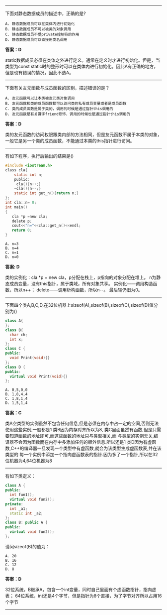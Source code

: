 ***
下面对静态数据成员的描述中，正确的是?
```
A. 静态数据成员可以在类体内进行初始化
B. 静态数据成员不可以被类的对象调用
C. 静态数据成员不受private控制符的作用
D. 静态数据成员可以直接用类名调用
```
**答案：D**

static数据成员必须在类体之外进行定义。通常在定义时才进行初始化。但是，当类型为const static时的整形时可以在类体内进行初始化。因此A有正确的地方，但是也有错误的情况，因此不选A。
***


下面有关友元函数与成员函数的区别，描述错误的是？
```
A. 友元函数可以让本类被友元类对象调用
B. 友元函数和类的成员函数都可以访问类的私有成员变量或者是成员函数
C. 类的成员函数是属于类的，调用的时候是通过指针this调用的
D. 友元函数是有关键字friend修饰，调用的时候也是通过指针this调用的
```

**答案：D**

类的友元函数的访问权限跟类内部的方法相同，但是友元函数不属于本类的对象，一般它是另一个类的成员函数，不能通过本类的this指针进行访问。
***


有如下程序，执行后输出的结果是()
``` C
#include <iostream.h>
class cla{
    static int n;
    public:
     cla(){n++;}
    ~cla(){n--;}
    static int get_n(){return n;}
};
int cla::n= 0;
int main()
{
   cla *p =new cla;
   delete p;
   cout<<"n="<<cla::get_n()<<endl;
   return 0;
}
```

```
A. n=3
B. n=4
C. n=1
D. n=0
```

**答案: D**

类的实例化：cla *p = new cla，p分配在栈上，p指向的对象分配在堆上。
n为静态成员变量，没有this指针，属于类域，所有对象共享。
实例化——调用构造函数，所以n++；
delete——调用析构函数，所以n--。
最后输仍旧为0。
***


下面四个类A,B,C,D,在32位机器上sizeof(A),sizeof(B),sizeof(C),sizeof(D)值分别为()
``` CPP
class A{
};
class B{
  char ch;
  int x;
};
class C {
public:
  void Print(void){}
};
class D {
public:
  virtual void Print(void){}
};
```
```
A. 0,5,0,0
B. 1,8,4,4
C. 1,8,1,4
D. 1,5,1,4
```

**答案：C**

类A空类型的实例虽然不包含任何信息,但是必须在内存中占一定的空间,否则无法使用这些实例,一般都是1
类B因为内存对齐所以为8,
类C里面虽然有函数,但是只需要知道函数的地址即可,而这些函数的地址只与类型相关,而
与类型的实例无关,编译器不会因为函数而在内存中多添加任何的额外信息.所以还是1
类D因为有虚函数,C++的编译器一旦发现一个类型中有虚函数,就会为该类型生成虚函数表,并在该类型的
每一个实例中添加一个指向虚函数表的指针.因为多了一个指针,所以在32位机器为4,64位机器为8

***

有如下类定义：
``` CPP
class A {
public:
  int fun1();
  virtual void fun2();
private:
  int _a1;
  static int _a2;
};
class B: public A {
public:
  virtual void fun2();
};
```
请问sizeof(B)的值为：
```
A. 20
B. 16
C. 12
D. 8
```

**答案：D**

32位系统，B继承A，包含一个int变量，同时自己里面有个虚函数指针，指向虚表；
64位系统，int还是4个字节，但是指针为8个直接，为了字节对齐所以占用16个字节
***
